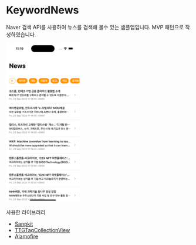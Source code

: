 # KeywordNews

Naver 검색 API를 사용하여 뉴스를 검색해 볼수 있는 샘플앱입니다. 
MVP 패턴으로 작성하였습니다. 

<p>
<img src="screenshot_01.png" width="200">
</p>


사용한 라이브러리
- [Sanpkit](https://github.com/SnapKit/SnapKit)
- [TTGTagCollectionView](https://github.com/zekunyan/TTGTagCollectionView)
- [Alamofire](https://github.com/Alamofire/Alamofire)
